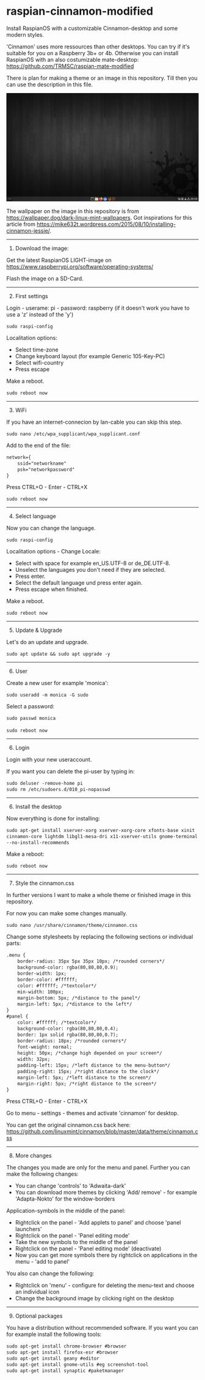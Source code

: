 # raspian-cinnamon-modified
Install RaspianOS with a customizable Cinnamon-desktop and some modern styles. 

'Cinnamon' uses more ressources than other desktops. You can try if it's suitable for you on a Raspberry 3b+ or 4b. 
Otherwise you can install RaspianOS with an also costumizable mate-desktop: https://github.com/TRMSC/raspian-mate-modified

There is plan for making a theme or an image in this repository. Till then you can use the description in this file. 

![htm-mode](https://raw.githubusercontent.com/TRMSC/raspian-cinnamon-modified/main/thumbnail.png)

The wallpaper on the image in this repository is from https://wallpaper.dog/dark-linux-mint-wallpapers. Got inspirations for this article from https://mike632t.wordpress.com/2015/08/10/installing-cinnamon-jessie/.


------------------------------------------------

1. Download the image:

Get the latest RaspianOS LIGHT-image on
https://www.raspberrypi.org/software/operating-systems/

Flash the image on a SD-Card.


------------------------------------------------

2. First settings

Login - userame: pi - password: raspberry
(if it doesn't work you have to use a 'z' instead of the 'y')

    sudo raspi-config

Localitation options:
- Select time-zone 
- Change keyboard layout (for example Generic 105-Key-PC)
- Select wifi-country
- Press escape

Make a reboot.

    sudo reboot now
        
      
------------------------------------------------

3. WiFi

If you have an internet-connecion by lan-cable you can skip this step.

    sudo nano /etc/wpa_supplicant/wpa_supplicant.conf

Add to the end of the file:

    network={
        ssid="networkname"
        psk="networkpassword"
    }

Press CTRL+O - Enter - CTRL+X

    sudo reboot now


------------------------------------------------

4. Select language

Now you can change the language.

    sudo raspi-config

Localitation options - Change Locale:
- Select with space for example en_US.UTF-8 or de_DE.UTF-8.
- Unselect the languages you don't need if they are selected.
- Press enter.
- Select the default language und press enter again.
- Press escape when finished.

Make a reboot.
    
    sudo reboot now
    

------------------------------------------------

5. Update & Upgrade

Let's do an update and upgrade.

    sudo apt update && sudo apt upgrade -y


------------------------------------------------

6. User

Create a new user for example 'monica':

    sudo useradd -m monica -G sudo

Select a password:

    sudo passwd monica

    sudo reboot now


------------------------------------------------

6. Login

Login with your new useraccount.

If you want you can delete the pi-user by typing in:

    sudo deluser -remove-home pi
    sudo rm /etc/sudoers.d/010_pi-nopasswd


------------------------------------------------

6. Install the desktop

Now everything is done for installing:

    sudo apt-get install xserver-xorg xserver-xorg-core xfonts-base xinit cinnamon-core lightdm libgl1-mesa-dri x11-xserver-utils gnome-terminal --no-install-recommends

Make a reboot:

    sudo reboot now
    
    
------------------------------------------------

7. Style the cinnamon.css

In further versions I want to make a whole theme or finished image in this repository. 

For now you can make some changes manually.

    sudo nano /usr/share/cinnamon/theme/cinnamon.css

Change some stylesheets by replacing the following sections or individual parts:

    .menu {
        border-radius: 35px 5px 35px 10px; /*rounded corners*/
        background-color: rgba(80,80,80,0.9);
        border-width: 1px;
        border-color: #ffffff;
        color: #ffffff; /*textcolor*/
        min-width: 100px;
        margin-bottom: 5px; /*distance to the panel*/ 
        margin-left: 5px; /*distance to the left*/
    }
    #panel {
        color: #ffffff; /*textcolor*/
        background-color: rgba(80,80,80,0.4);
        border: 1px solid rgba(80,80,80,0.7);
        border-radius: 18px; /*rounded corners*/
        font-weight: normal;
        height: 50px; /*change high depended on your screen*/
        width: 32px;
        padding-left: 15px; /*left distance to the menu-button*/
        padding-right: 15px; /*right distance to the clock*/
        margin-left: 5px; /*left distance to the screen*/
        margin-right: 5px; /*right distance to the screen*/
    }

Press CTRL+O - Enter - CTRL+X

Go to menu - settings - themes and activate 'cinnamon' for desktop. 

You can get the original cinnamon.css back here: https://github.com/linuxmint/cinnamon/blob/master/data/theme/cinnamon.css


------------------------------------------------

8. More changes

The changes you made are only for the menu and panel. Further you can make the following changes:
- You can change 'controls' to 'Adwaita-dark'
- You can download more themes by clicking 'Add/ remove' - for example 'Adapta-Nokto' for the window-borders

Application-symbols in the middle of the panel: 
- Rightclick on the panel - 'Add applets to panel' and choose 'panel launchers'
- Rightclick on the panel - 'Panel editing mode'
- Take the new symbols to the middle of the panel
- Rightclick on the panel - 'Panel editing mode' (deactivate)
- Now you can get more symbols there by rightclick on applications in the menu - 'add to panel'

You also can change the following:
- Rightclick on 'menu' - configure for deleting the menu-text and choose an individual icon
- Change the background image by clicking right on the desktop


------------------------------------------------

9. Optional packages

You have a distribution without recommended software. If you want you can for example install the following tools:

    sudo apt-get install chrome-browser #browser
    sudo apt-get install firefox-esr #browser
    sudo apt-get install geany #editor
    sudo apt-get install gnome-utils #eg screenshot-tool
    sudo apt-get install synaptic #paketmanager
